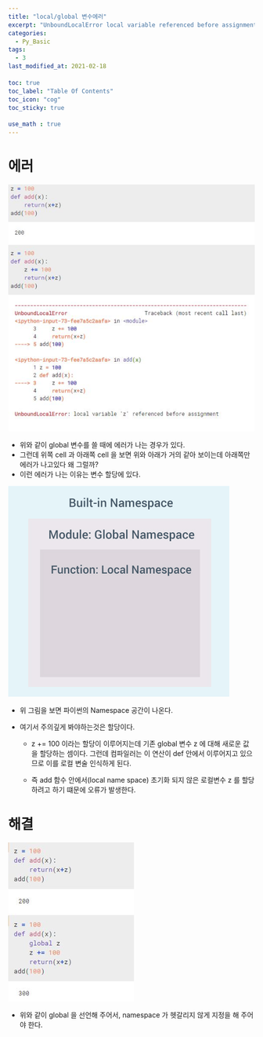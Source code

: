 ```yaml
---
title: "local/global 변수에러"
excerpt: "UnboundLocalError local variable referenced before assignment"
categories:
  - Py_Basic
tags:
  - 3
last_modified_at: 2021-02-18

toc: true
toc_label: "Table Of Contents"
toc_icon: "cog"
toc_sticky: true

use_math : true
---
```


# 에러

![png](/assets/images/{Error}/2_2.jpg)

- 위와 같이 global 변수를 쓸 때에 에러가 나는 경우가 있다.
- 그런데 위쪽 cell 과 아래쪽 cell 을 보면 위와 아래가 거의 같아 보이는데 아래쪽만 에러가 나고있다 왜 그럴까?
- 이런 에러가 나는 이유는 변수 할당에 있다.

![png](/assets/images/{Error}/2_1.jpg)

- 위 그림을 보면 파이썬의 Namespace 공간이 나온다.

- 여기서 주의깊게 봐야하는것은 할당이다.

  - z += 100 이라는 할당이 이루어지는데 기존 global 변수 z 에 대해 새로운 값을 할당하는 셈이다. 그런데 컴파일러는 이 연산이 def 안에서 이루어지고 있으므로 이를 로컬 변술 인식하게 된다. 

  - 즉 add 함수 안에서(local name space) 초기화 되지 않은 로컬변수 z 를 할당하려고 하기 떄문에 오류가 발생한다.

# 해결

![png](/assets/images/{Error}/2_3.jpg)

- 위와 같이 global 을 선언해 주어서, namespace 가 헷갈리지 않게 지정을 해 주어야 한다. 

